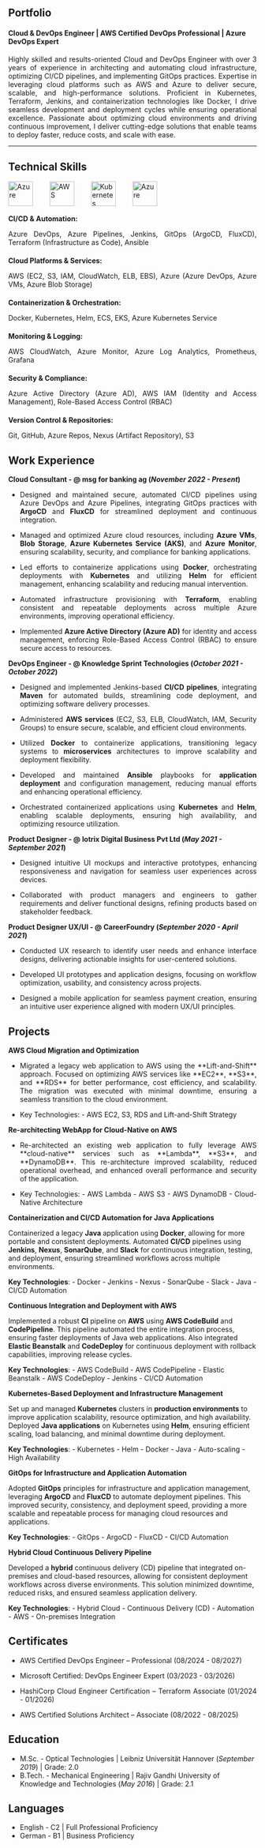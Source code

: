 ## Portfolio

#### Cloud & DevOps Engineer | AWS Certified DevOps Professional | Azure DevOps Expert

<p align='justify'>Highly skilled and results-oriented Cloud and DevOps Engineer with over 3 years of experience in architecting and automating cloud infrastructure, optimizing CI/CD pipelines, and implementing GitOps practices. Expertise in leveraging cloud platforms such as AWS and Azure to deliver secure, scalable, and high-performance solutions. Proficient in Kubernetes, Terraform, Jenkins, and containerization technologies like Docker, I drive seamless development and deployment cycles while ensuring operational excellence. Passionate about optimizing cloud environments and driving continuous improvement, I deliver cutting-edge solutions that enable teams to deploy faster, reduce costs, and scale with ease.</p>

---

## Technical Skills
<p align='justify'>
  <img src="https://upload.wikimedia.org/wikipedia/commons/a/a8/Microsoft_Azure_Logo.svg" alt="Azure" width="auto" height="50" style="margin-right: 30px;"/>
  <img src="https://upload.wikimedia.org/wikipedia/commons/9/93/Amazon_Web_Services_Logo.svg" alt="AWS" width="auto" height="50" style="margin-right: 30px;"/>
  <img src="https://upload.wikimedia.org/wikipedia/commons/3/39/Kubernetes_logo_without_workmark.svg" alt="Kubernetes" width="auto" height="50" style="margin-right: 30px;"/>
  <img src="https://upload.wikimedia.org/wikipedia/commons/0/04/Terraform_Logo.svg" alt="Azure" width="auto" height="50" style="margin-right: 30px;"/>
  
</p>


<div style="margin-bottom: 20px;">
    <strong>CI/CD & Automation:</strong>
    <p align="justify">Azure DevOps, Azure Pipelines, Jenkins, GitOps (ArgoCD, FluxCD), Terraform (Infrastructure as Code), Ansible</p>
</div>

<div style="margin-bottom: 20px;">
    <strong>Cloud Platforms & Services:</strong>
    <p align="justify">AWS (EC2, S3, IAM, CloudWatch, ELB, EBS), Azure (Azure DevOps, Azure VMs, Azure Blob Storage)</p>
</div>

<div style="margin-bottom: 20px;">
    <strong>Containerization & Orchestration:</strong>
    <p align="justify">Docker, Kubernetes, Helm, ECS, EKS, Azure Kubernetes Service</p>
</div>

<div style="margin-bottom: 20px;">
    <strong>Monitoring & Logging:</strong>
    <p align="justify">AWS CloudWatch, Azure Monitor, Azure Log Analytics, Prometheus, Grafana</p>
</div>

<div style="margin-bottom: 20px;">
    <strong>Security & Compliance:</strong>
    <p align="justify">Azure Active Directory (Azure AD), AWS IAM (Identity and Access Management), Role-Based Access Control (RBAC)</p>
</div>

<div style="margin-bottom: 20px;">
    <strong>Version Control & Repositories:</strong>
    <p align="justify">Git, GitHub, Azure Repos, Nexus (Artifact Repository), S3</p>
</div>


## Work Experience
**Cloud Consultant -  @ msg for banking ag (_November 2022 - Present_)**
<ul>
  <li><p align='justify'> Designed and maintained secure, automated CI/CD pipelines using Azure DevOps and Azure Pipelines, integrating GitOps practices with <strong>ArgoCD</strong> and <strong>FluxCD</strong> for streamlined deployment and continuous integration. </p></li>
  <li><p align='justify'> Managed and optimized Azure cloud resources, including <strong>Azure VMs</strong>, <strong>Blob Storage</strong>, <strong>Azure Kubernetes Service (AKS)</strong>, and <strong>Azure Monitor</strong>, ensuring scalability, security, and compliance for banking applications. </p></li>
  <li><p align='justify'> Led efforts to containerize applications using <strong>Docker</strong>, orchestrating deployments with <strong>Kubernetes</strong> and utilizing <strong>Helm</strong> for efficient management, enhancing scalability and reducing manual intervention. </p></li>
  <li><p align='justify'> Automated infrastructure provisioning with <strong>Terraform</strong>, enabling consistent and repeatable deployments across multiple Azure environments, improving operational efficiency. </p></li>
  <li><p align='justify'> Implemented <strong>Azure Active Directory (Azure AD)</strong> for identity and access management, enforcing Role-Based Access Control (RBAC) to ensure secure access to resources. </p></li>
</ul>


**DevOps Engineer -  @ Knowledge Sprint Technologies (_October 2021 - October 2022_)**
<ul>
  <li><p align='justify'> Designed and implemented Jenkins-based <strong>CI/CD pipelines</strong>, integrating <strong>Maven</strong> for automated builds, streamlining code deployment, and optimizing software delivery processes. </p></li>
  <li><p align='justify'> Administered <strong>AWS services</strong> (EC2, S3, ELB, CloudWatch, IAM, Security Groups) to ensure secure, scalable, and efficient cloud environments. </p></li>
  <li><p align='justify'> Utilized <strong>Docker</strong> to containerize applications, transitioning legacy systems to <strong>microservices</strong> architectures to improve scalability and deployment flexibility. </p></li>
  <li><p align='justify'> Developed and maintained <strong>Ansible</strong> playbooks for <strong>application deployment</strong> and configuration management, reducing manual efforts and enhancing operational efficiency. </p></li>
  <li><p align='justify'> Orchestrated containerized applications using <strong>Kubernetes</strong> and <strong>Helm</strong>, enabling scalable deployments, ensuring high availability, and optimizing resource utilization. </p></li>
</ul>


**Product Designer - @ Iotrix Digital Business Pvt Ltd (_May 2021 - September 2021_)**
<ul>
  <li><p align='justify'> Designed intuitive UI mockups and interactive prototypes, enhancing responsiveness and navigation for seamless user experiences across devices. </p></li>
  <li><p align='justify'> Collaborated with product managers and engineers to gather requirements and deliver functional designs, refining products based on stakeholder feedback. </p></li>
</ul>

**Product Designer UX/UI - @ CareerFoundry (_September 2020 - April 2021_)**
<ul>
  <li><p align='justify'> Conducted UX research to identify user needs and enhance interface designs, delivering actionable insights for user-centered solutions. </p></li>
  <li><p align='justify'> Developed UI prototypes and application designs, focusing on workflow optimization, usability, and consistency across projects. </p></li>
  <li><p align='justify'> Designed a mobile application for seamless payment creation, ensuring an intuitive user experience aligned with modern UX/UI principles. </p></li>
</ul>

## Projects
**AWS Cloud Migration and Optimization**
 
- <p align='justify'>Migrated a legacy web application to AWS using the **Lift-and-Shift** approach. Focused on optimizing AWS services like **EC2**, **S3**, and **RDS** for better performance, cost efficiency, and scalability. The migration was executed with minimal downtime, ensuring a seamless transition to the cloud environment.</p>
- <p align='justify'>Key Technologies:  - AWS EC2, S3, RDS and Lift-and-Shift Strategy </p>

**Re-architecting WebApp for Cloud-Native on AWS**


- <p align='justify'>Re-architected an existing web application to fully leverage AWS **cloud-native** services such as **Lambda**, **S3**, and **DynamoDB**. This re-architecture improved scalability, reduced operational overhead, and enhanced overall performance and security of the application.</p>

- <p align='justify'>Key Technologies:  - AWS Lambda  - AWS S3  - AWS DynamoDB  - Cloud-Native Architecture </p>

**Containerization and CI/CD Automation for Java Applications**
 
Containerized a legacy **Java** application using **Docker**, allowing for more portable and consistent deployments. Automated **CI/CD** pipelines using **Jenkins**, **Nexus**, **SonarQube**, and **Slack** for continuous integration, testing, and deployment, ensuring streamlined workflows across multiple environments.

**Key Technologies**:  - Docker  - Jenkins  - Nexus  - SonarQube  - Slack  - Java  - CI/CD Automation

**Continuous Integration and Deployment with AWS**
  
Implemented a robust **CI** pipeline on **AWS** using **AWS CodeBuild** and **CodePipeline**. This pipeline automated the entire integration process, ensuring faster deployments of Java web applications. Also integrated **Elastic Beanstalk** and **CodeDeploy** for continuous deployment with rollback capabilities, improving release cycles.

**Key Technologies**:  - AWS CodeBuild  - AWS CodePipeline  - Elastic Beanstalk  - AWS CodeDeploy  - Jenkins  - CI/CD Automation

**Kubernetes-Based Deployment and Infrastructure Management**
 
Set up and managed **Kubernetes** clusters in **production environments** to improve application scalability, resource optimization, and high availability. Deployed **Java applications** on Kubernetes using **Helm**, ensuring efficient scaling, load balancing, and minimal downtime during deployment.

**Key Technologies**:  - Kubernetes  - Helm  - Docker  - Java  - Auto-scaling  - High Availability

**GitOps for Infrastructure and Application Automation**
 
Adopted **GitOps** principles for infrastructure and application management, leveraging **ArgoCD** and **FluxCD** to automate deployment pipelines. This improved security, consistency, and deployment speed, providing a more scalable and repeatable process for managing cloud resources and applications.

**Key Technologies**:  - GitOps  - ArgoCD  - FluxCD  - CI/CD Automation

**Hybrid Cloud Continuous Delivery Pipeline**
  
Developed a **hybrid** continuous delivery (CD) pipeline that integrated on-premises and cloud-based resources, allowing for consistent deployment workflows across diverse environments. This solution minimized downtime, reduced risks, and ensured seamless application delivery.

**Key Technologies**:  - Hybrid Cloud  - Continuous Delivery (CD)  - Automation  - AWS  - On-premises Integration

## Certificates
<ul>
  <li><p align='justify'> AWS Certified DevOps Engineer – Professional (08/2024 - 08/2027) </p></li>
  <li><p align='justify'> Microsoft Certified: DevOps Engineer Expert (03/2023 - 03/2026) </p></li>
  <li><p align='justify'> HashiCorp Cloud Engineer Certification – Terraform Associate (01/2024 - 01/2026) </p></li>
  <li><p align='justify'> AWS Certified Solutions Architect – Associate (08/2022 - 08/2025) </p></li>
</ul>

## Education
- M.Sc. - Optical Technologies | Leibniz Universität Hannover (_September 2019_)  |  Grade: 2.0				       		
- B.Tech. - Mechanical Engineering | Rajiv Gandhi University of Knowledge and Technologies (_May 2016_)  |  Grade: 2.1


## Languages
- English - C2 | Full Professional Proficiency
- German - B1 | Business Proficiency
